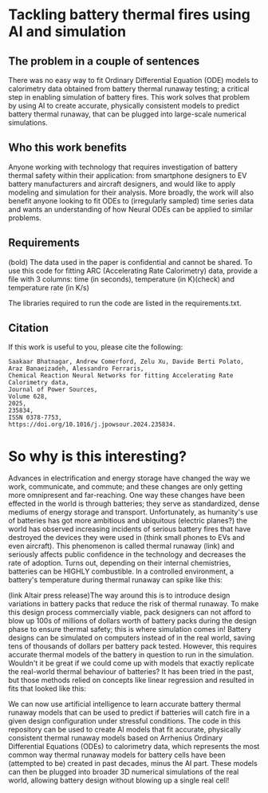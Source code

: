 # Tackling battery thermal fires using AI and simulation

## The problem in a couple of sentences

There was no easy way to fit Ordinary Differential Equation (ODE) models to calorimetry data obtained from battery thermal runaway testing; a critical step in enabling simulation of battery fires. This work solves that problem by using AI to create accurate, physically consistent models to predict battery thermal runaway, that can be plugged into large-scale numerical simulations.

## Who this work benefits

Anyone working with technology that requires investigation of battery thermal safety within their application: from smartphone designers to EV battery manufacturers and aircraft designers, and would like to apply modeling and simulation for their analysis. More broadly, the work will also benefit anyone looking to fit ODEs to (irregularly sampled) time series data and wants an understanding of how Neural ODEs can be applied to similar problems.

## Requirements

(bold) The data used in the paper is confidential and cannot be shared. To use this code for fitting ARC (Accelerating Rate Calorimetry) data, provide a file with 3 columns: time (in seconds), temperature (in K)(check) and temperature rate (in K/s)

The libraries required to run the code are listed in the requirements.txt.


## Citation

If this work is useful to you, please cite the following:

```
Saakaar Bhatnagar, Andrew Comerford, Zelu Xu, Davide Berti Polato, Araz Banaeizadeh, Alessandro Ferraris,
Chemical Reaction Neural Networks for fitting Accelerating Rate Calorimetry data,
Journal of Power Sources,
Volume 628,
2025,
235834,
ISSN 0378-7753,
https://doi.org/10.1016/j.jpowsour.2024.235834.
```

# So why is this interesting?
Advances in electrification and energy storage have changed the way we work, communicate, and commute; and these changes are only getting more omnipresent and far-reaching. One way these changes have been effected in the world is through batteries; they serve as standardized, dense mediums of energy storage and transport.
Unfortunately, as humanity's use of batteries has got more ambitious and ubiquitous (electric planes?) the world has observed increasing incidents of serious battery fires that have destroyed the devices they were used in (think small phones to EVs and even aircraft). This phenomenon is called thermal runaway (link) and seriously affects public confidence in the technology and decreases the rate of adoption. Turns out, depending on their internal chemistries, batteries can be HIGHLY combustible. In a controlled environment, a battery's temperature during thermal runaway can spike like this:

(link Altair press release)The way around this is to introduce design variations in battery packs that reduce the risk of thermal runaway. To make this design process commercially viable, pack designers can not afford to blow up 100s of millions of dollars worth of battery packs during the design phase to ensure thermal safety; this is where simulation comes in! Battery designs can be simulated on computers instead of in the real world, saving tens of thousands of dollars per battery pack tested. However, this requires accurate thermal models of the battery in question to run in the simulation. Wouldn't it be great if we could come up with models that exactly replicate the real-world thermal behaviour of batteries? It has been tried in the past, but those methods relied on concepts like linear regression and resulted in fits that looked like this:


We can now use artificial intelligence to learn accurate battery thermal runaway models that can be used to predict if batteries will catch fire in a given design configuration under stressful conditions. The code in this repository can be used to create AI models that fit accurate, physically consistent thermal runaway models based on Arrhenius Ordinary Differential Equations (ODEs) to calorimetry data, which represents the most common way thermal runaway models for battery cells have been (attempted to be) created in past decades, minus the AI part. These models can then be plugged into broader 3D numerical simulations of the real world, allowing battery design without blowing up a single real cell!





